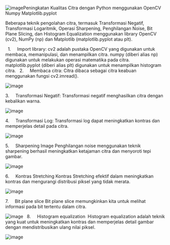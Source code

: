 ![image](https://github.com/itakrisna/Peningkatan-Kualitas-Citra-dengan-Python-OpenCV-Numpy-Matplotlib/assets/152336076/ec80c9d8-aef2-4bd5-af0e-0499ec635cf7)Peningkatan Kualitas Citra dengan Python menggunakan OpenCV Numpy Matplotlib.pyplot

Beberapa teknik pengolahan citra, termasuk Transformasi Negatif, Transformasi Logaritmik, Operasi Sharpening, Penghilangan Noise, Bit Plane Slicing, dan Histogram Equalization menggunakan library OpenCV (cv2), NumPy (np) dan Matplotlib (matplotlib.pyplot atau plt). 

 
1.     Import library:
cv2 adalah pustaka OpenCV yang digunakan untuk membaca, memanipulasi, dan menampilkan citra.
numpy (diberi alias np) digunakan untuk melakukan operasi matematika pada citra.
matplotlib.pyplot (diberi alias plt) digunakan untuk menampilkan histogram citra.
 
2.     Membaca citra:
Citra dibaca sebagai citra keabuan menggunakan fungsi cv2.imread().

![image](https://github.com/itakrisna/Peningkatan-Kualitas-Citra-dengan-Python-OpenCV-Numpy-Matplotlib/assets/152336076/85290bd1-16e5-4d28-bd7a-4507d573a9e1)

3.     Transformasi Negatif:
Transformasi negatif menghasilkan citra dengan kebalikan warna.

![image](https://github.com/itakrisna/Peningkatan-Kualitas-Citra-dengan-Python-OpenCV-Numpy-Matplotlib/assets/152336076/8783526f-eafb-44c9-8d42-6c81ac3a544f)

4.     Transformasi Log:
Transformasi log dapat meningkatkan kontras dan memperjelas detail pada citra.

![image](https://github.com/itakrisna/Peningkatan-Kualitas-Citra-dengan-Python-OpenCV-Numpy-Matplotlib/assets/152336076/9dfb2364-899e-4591-acc9-415d7079f566)

5.     Sharpening Image
Penghilangan noise menggunakan teknik sharpening berhasil meningkatkan ketajaman citra dan menyoroti tepi gambar.
	
![image](https://github.com/itakrisna/Peningkatan-Kualitas-Citra-dengan-Python-OpenCV-Numpy-Matplotlib/assets/152336076/67a4a644-a6c4-49c6-b226-bfd89a9ec885)

6.     Kontras Stretching
Kontras Stretching efektif dalam meningkatkan kontras dan mengurangi distribusi piksel yang tidak merata. 

![image](https://github.com/itakrisna/Peningkatan-Kualitas-Citra-dengan-Python-OpenCV-Numpy-Matplotlib/assets/152336076/7796080a-1a86-4f20-8fd7-3b5a4285e24a)

7.     Bit plane slice
Bit plane slice memungkinkan kita untuk melihat informasi pada bit tertentu dalam citra.
	
![image](https://github.com/itakrisna/Peningkatan-Kualitas-Citra-dengan-Python-OpenCV-Numpy-Matplotlib/assets/152336076/83e1a7af-3425-4a80-8959-4b9a58a3e493)
 
8.     Histogram equalization 
Histogram equalization adalah teknik yang kuat untuk meningkatkan kontras dan memperjelas detail gambar dengan mendistribusikan ulang nilai piksel.
	
![image](https://github.com/itakrisna/Peningkatan-Kualitas-Citra-dengan-Python-OpenCV-Numpy-Matplotlib/assets/152336076/f7a27221-9828-4e14-a307-b42166ab79c2)


